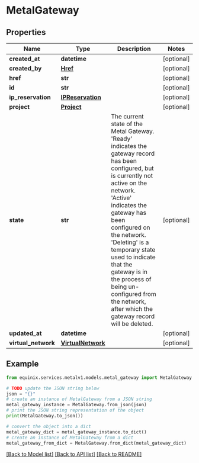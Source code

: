 # MetalGateway


## Properties

Name | Type | Description | Notes
------------ | ------------- | ------------- | -------------
**created_at** | **datetime** |  | [optional] 
**created_by** | [**Href**](Href.md) |  | [optional] 
**href** | **str** |  | [optional] 
**id** | **str** |  | [optional] 
**ip_reservation** | [**IPReservation**](IPReservation.md) |  | [optional] 
**project** | [**Project**](Project.md) |  | [optional] 
**state** | **str** | The current state of the Metal Gateway. &#39;Ready&#39; indicates the gateway record has been configured, but is currently not active on the network. &#39;Active&#39; indicates the gateway has been configured on the network. &#39;Deleting&#39; is a temporary state used to indicate that the gateway is in the process of being un-configured from the network, after which the gateway record will be deleted. | [optional] 
**updated_at** | **datetime** |  | [optional] 
**virtual_network** | [**VirtualNetwork**](VirtualNetwork.md) |  | [optional] 

## Example

```python
from equinix.services.metalv1.models.metal_gateway import MetalGateway

# TODO update the JSON string below
json = "{}"
# create an instance of MetalGateway from a JSON string
metal_gateway_instance = MetalGateway.from_json(json)
# print the JSON string representation of the object
print(MetalGateway.to_json())

# convert the object into a dict
metal_gateway_dict = metal_gateway_instance.to_dict()
# create an instance of MetalGateway from a dict
metal_gateway_from_dict = MetalGateway.from_dict(metal_gateway_dict)
```
[[Back to Model list]](../README.md#documentation-for-models) [[Back to API list]](../README.md#documentation-for-api-endpoints) [[Back to README]](../README.md)


